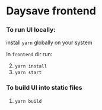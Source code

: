 # Daysave frontend

### To run UI locally: 

install `yarn` globally on your system

In `frontend` dir run:

2. `yarn install`
3. `yarn start`

### To build UI into static files
1. `yarn build`
